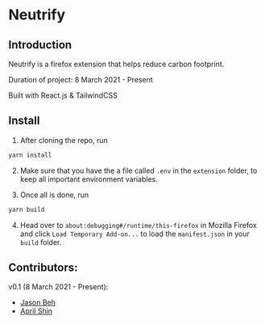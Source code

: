 # Neutrify

## Introduction

Neutrify is a firefox extension that helps reduce carbon footprint.

Duration of project: 8 March 2021 - Present

Built with React.js & TailwindCSS

## Install

1. After cloning the repo, run 

```bash
yarn install
```

2. Make sure that you have the a file called `.env` in the `extension` folder, to keep all important environment variables.

3. Once all is done, run

```bash
yarn build
```

4. Head over to `about:debugging#/runtime/this-firefox` in Mozilla Firefox and click `Load Temporary Add-on...` to load the `manifest.json` in your `build` folder.

## Contributors:

v0.1 (8 March 2021 - Present):

- [Jason Beh](https://github.com/behjieshen)
- [April Shin](https://github.com/aprilhgshin)